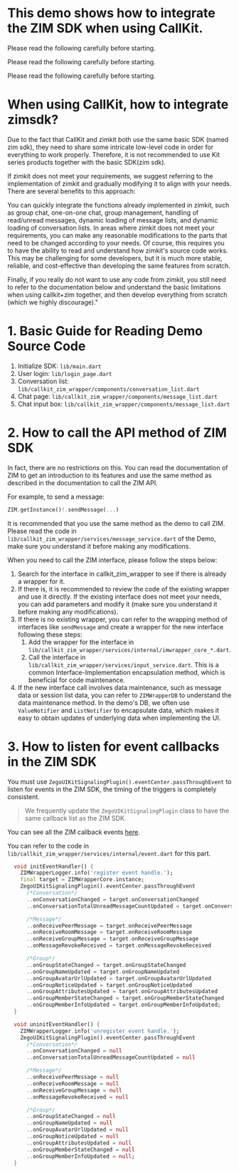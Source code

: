 # This demo shows how to integrate the ZIM SDK when using CallKit.

Please read the following carefully before starting.

Please read the following carefully before starting.

Please read the following carefully before starting.

# When using CallKit, how to integrate zimsdk?

Due to the fact that CallKit and zimkit both use the same basic SDK (named zim sdk), they need to share some intricate low-level code in order for everything to work properly. Therefore, it is not recommended to use Kit series products together with the basic SDK(zim sdk).

If zimkit does not meet your requirements, we suggest referring to the implementation of zimkit and gradually modifying it to align with your needs. There are several benefits to this approach:

You can quickly integrate the functions already implemented in zimkit, such as group chat, one-on-one chat, group management, handling of read/unread messages, dynamic loading of message lists, and dynamic loading of conversation lists.
In areas where zimkit does not meet your requirements, you can make any reasonable modifications to the parts that need to be changed according to your needs.
Of course, this requires you to have the ability to read and understand how zimkit's source code works. This may be challenging for some developers, but it is much more stable, reliable, and cost-effective than developing the same features from scratch.

Finally, if you really do not want to use any code from zimkit, you still need to refer to the documentation below and understand the basic limitations when using callkit+zim together, and then develop everything from scratch (which we highly discourage)."


# 1. Basic Guide for Reading Demo Source Code

1. Initialize SDK: `lib/main.dart`
2. User login: `lib/login_page.dart`
3. Conversation list: `lib/callkit_zim_wrapper/components/conversation_list.dart`
4. Chat page: `lib/callkit_zim_wrapper/components/message_list.dart`
5. Chat input box: `lib/callkit_zim_wrapper/components/message_list.dart`

# 2. How to call the API method of ZIM SDK

In fact, there are no restrictions on this. You can read the documentation of ZIM to get an introduction to its features and use the same method as described in the documentation to call the ZIM API.

For example, to send a message:

```dart
ZIM.getInstance()!.sendMessage(...)
```

It is recommended that you use the same method as the demo to call ZIM. Please read the code in `lib/callkit_zim_wrapper/services/message_service.dart` of the Demo, make sure you understand it before making any modifications.

When you need to call the ZIM interface, please follow the steps below:

1. Search for the interface in callkit_zim_wrapper to see if there is already a wrapper for it.
2. If there is, it is recommended to review the code of the existing wrapper and use it directly. If the existing interface does not meet your needs, you can add parameters and modify it (make sure you understand it before making any modifications).
3. If there is no existing wrapper, you can refer to the wrapping method of interfaces like `sendMessage` and create a wrapper for the new interface following these steps:
   1. Add the wrapper for the interface in `lib/callkit_zim_wrapper/services/internal/imwrapper_core_*.dart`.
   2. Call the interface in `lib/callkit_zim_wrapper/services/input_service.dart`. This is a common Interface-Implementation encapsulation method, which is beneficial for code maintenance.
4. If the new interface call involves data maintenance, such as message data or session list data, you can refer to `ZIMWrapperDB` to understand the data maintenance method. In the demo's DB, we often use `ValueNotifier` and `ListNotifier` to encapsulate data, which makes it easy to obtain updates of underlying data when implementing the UI.


# 3. How to listen for event callbacks in the ZIM SDK

You must use `ZegoUIKitSignalingPlugin().eventCenter.passThroughEvent` to listen for events in the ZIM SDK, the timing of the triggers is completely consistent.

> We frequently update the `ZegoUIKitSignalingPlugin` class to have the same callback list as the ZIM SDK.

You can see all the ZIM callback events [here](https://pub.dev/documentation/zego_zim/latest/zego_zim/ZIMEventHandler-class.html).

You can refer to the code in `lib/callkit_zim_wrapper/services/internal/event.dart` for this part.

```dart
  void initEventHandler() {
    ZIMWrapperLogger.info('register event handle.');
    final target = ZIMWrapperCore.instance;
    ZegoUIKitSignalingPlugin().eventCenter.passThroughEvent
      /*Conversation*/
      ..onConversationChanged = target.onConversationChanged
      ..onConversationTotalUnreadMessageCountUpdated = target.onConversationTotalUnreadMessageCountUpdated

      /*Message*/
      ..onReceivePeerMessage = target.onReceivePeerMessage
      ..onReceiveRoomMessage = target.onReceiveRoomMessage
      ..onReceiveGroupMessage = target.onReceiveGroupMessage
      ..onMessageRevokeReceived = target.onMessageRevokeReceived

      /*Group*/
      ..onGroupStateChanged = target.onGroupStateChanged
      ..onGroupNameUpdated = target.onGroupNameUpdated
      ..onGroupAvatarUrlUpdated = target.onGroupAvatarUrlUpdated
      ..onGroupNoticeUpdated = target.onGroupNoticeUpdated
      ..onGroupAttributesUpdated = target.onGroupAttributesUpdated
      ..onGroupMemberStateChanged = target.onGroupMemberStateChanged
      ..onGroupMemberInfoUpdated = target.onGroupMemberInfoUpdated;
  }

  void uninitEventHandler() {
    ZIMWrapperLogger.info('unregister event handle.');
    ZegoUIKitSignalingPlugin().eventCenter.passThroughEvent
      /*Conversation*/
      ..onConversationChanged = null
      ..onConversationTotalUnreadMessageCountUpdated = null

      /*Message*/
      ..onReceivePeerMessage = null
      ..onReceiveRoomMessage = null
      ..onReceiveGroupMessage = null
      ..onMessageRevokeReceived = null

      /*Group*/
      ..onGroupStateChanged = null
      ..onGroupNameUpdated = null
      ..onGroupAvatarUrlUpdated = null
      ..onGroupNoticeUpdated = null
      ..onGroupAttributesUpdated = null
      ..onGroupMemberStateChanged = null
      ..onGroupMemberInfoUpdated = null;
  }
```

